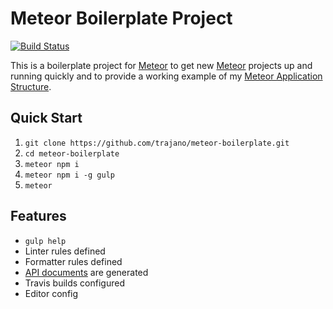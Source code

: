 Meteor Boilerplate Project
==========================

[![Build Status](https://travis-ci.org/trajano/meteor-boilerplate.svg?branch=master)](https://travis-ci.org/trajano/meteor-boilerplate)

This is a boilerplate project for [Meteor][] to get new [Meteor][] projects
up and running quickly and to provide a working example of my
[Meteor Application Structure][1].


## Quick Start

1. `git clone https://github.com/trajano/meteor-boilerplate.git`
2. `cd meteor-boilerplate`
3. `meteor npm i`
4. `meteor npm i -g gulp`
5. `meteor`

## Features

* `gulp help`
* Linter rules defined
* Formatter rules defined
* [API documents][2] are generated
* Travis builds configured
* Editor config

[Meteor]: http://www.meteor.com/
[1]: http://www.trajano.net/2016/05/meteor-application-structure
[2]: http://localhost:3000/apidocs
